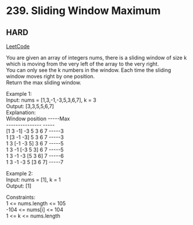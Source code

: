 # 239. Sliding Window Maximum

## HARD

[LeetCode](https://leetcode.cn/problems/sliding-window-maximum/)

You are given an array of integers nums, there is a sliding window of size k which is moving from the very left of the array to the very right. \
You can only see the k numbers in the window. Each time the sliding window moves right by one position.\
Return the max sliding window.
 

Example 1:\
Input: nums = [1,3,-1,-3,5,3,6,7], k = 3\
Output: [3,3,5,5,6,7]\
Explanation: \
Window position               -----Max\
---------------               -----\
[1  3  -1] -3  5  3  6  7       -----3\
 1 [3  -1  -3] 5  3  6  7       -----3\
 1  3 [-1  -3  5] 3  6  7       -----5\
 1  3  -1 [-3  5  3] 6  7       -----5\
 1  3  -1  -3 [5  3  6] 7       -----6\
 1  3  -1  -3  5 [3  6  7]      -----7
 
Example 2:\
Input: nums = [1], k = 1\
Output: [1]
 

Constraints:\
1 <= nums.length <= 105\
-104 <= nums[i] <= 104\
1 <= k <= nums.length
